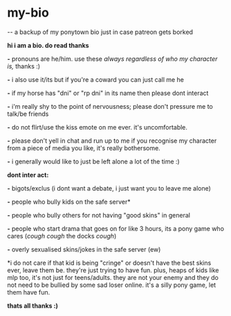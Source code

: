 # my-bio
-- a backup of my ponytown bio just in case patreon gets borked


**hi i am a bio. do read thanks**


**-** pronouns are he/him. use these *always regardless of who my character is,* thanks :)

**-** i also use it/its but if you're a coward you can just call me he

**-** if my horse has "dni" or "rp dni" in its name then please dont interact

**-** i'm really shy to the point of nervousness; please don't pressure me to talk/be friends

**-** do not flirt/use the kiss emote on me ever. it's uncomfortable.

**-** please don't yell in chat and run up to me if you recognise my character from a piece of media you like, it's really bothersome.

**-** i generally would like to just be left alone a lot of the time :)


**dont inter act:**


**-** bigots/exclus (i dont want a debate, i just want you to leave me alone)

**-** people who bully kids on the safe server*

**-** people who bully others for not having "good skins" in general

**-** people who start drama that goes on for like 3 hours, its a pony game who cares (*cough cough* the docks *cough*)

**-** overly sexualised skins/jokes in the safe server (ew)

*i do not care if that kid is being "cringe" or doesn't have the best skins ever, leave them be. they're just trying to have fun. plus, heaps of kids like mlp too, it's not just for teens/adults. they are not your enemy and they do not need to be bullied by some sad loser online. it's a silly pony game, let them have fun.

**thats all thanks :)**

